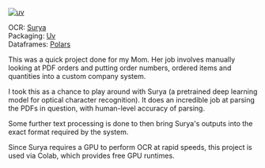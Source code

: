 [![uv](https://img.shields.io/endpoint?url=https://raw.githubusercontent.com/astral-sh/uv/main/assets/badge/v0.json)](https://github.com/astral-sh/uv)

OCR: [Surya](https://github.com/VikParuchuri/surya)\
Packaging: [Uv](https://github.com/astral-sh/uv)\
Dataframes: [Polars](https://github.com/pola-rs/polars)

This was a quick project done for my Mom. Her job involves manually looking at PDF orders and putting order numbers, ordered items and quantities into a custom company system.

I took this as a chance to play around with Surya (a pretrained deep learning model for optical character recognition).
It does an incredible job at parsing the PDFs in question, with human-level accuracy of parsing.

Some further text processing is done to then bring Surya's outputs into the exact format required by the system.

Since Surya requires a GPU to perform OCR at rapid speeds, this project is used via Colab, which provides free GPU runtimes.